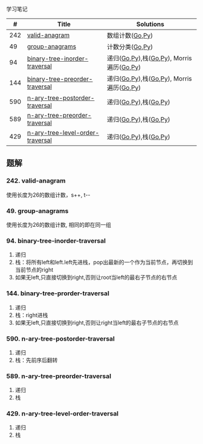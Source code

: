 学习笔记

|#|Title|Solutions|
|---|---|------|
|242|[valid-anagram](https://leetcode-cn.com/problems/anagram) | 数组计数([Go](242/valid_anagram.go),[Py](242/valid_anagram.py))|
|49|[group-anagrams](https://leetcode-cn.com/problems/group-anagrams) | 计数分类([Go](49/group_anagrams.go),[Py](49/group_anagrams.py))|
|94|[binary-tree-inorder-traversal](https://leetcode-cn.com/problems/binary-tree-inorder-traversal) | 递归([Go](94/binary_tree_inorder_traversal.go),[Py](94/binary_tree_inorder_traversal.py)),栈([Go](94/binary_tree_inorder_traversal2.go),[Py](94/binary_tree_inorder_traversal2.py)), Morris遍历([Go](94/binary_tree_inorder_traversal3.go),[Py](94/binary_tree_inorder_traversal3.py))|
|144|[binary-tree-preorder-traversal](https://leetcode-cn.com/problems/binary-tree-preorder-traversal) | 递归([Go](144/binary_tree_preorder_traversal.go),[Py](144/binary_tree_preorder_traversal.py)),栈([Go](144/binary_tree_preorder_traversal2.go),[Py](144/binary_tree_preorder_traversal2.py)), Morris遍历([Go](144/binary_tree_preorder_traversal3.go),[Py](144/binary_tree_preorder_traversal3.py))|
|590|[n-ary-tree-postorder-traversal](https://leetcode-cn.com/problems/n-ary-tree-postorder-traversal) | 递归([Go](590/n_ary_tree_postorder_traversal.go),[Py](590/n_ary_tree_postorder_traversal.go)),栈([Go](590/n_ary_tree_postorder_traversal2.go),[Py](590/n_ary_tree_postorder_traversal2.go))|
|589|[n-ary-tree-preorder-traversal](https://leetcode-cn.com/problems/n-ary-tree-preorder-traversal) | 递归([Go](589/n_ary_tree_preorder_traversal.go),[Py](589/n_ary_tree_preorder_traversal.go)),栈([Go](589/n_ary_tree_preorder_traversal2.go),[Py](589/n_ary_tree_preorder_traversal2.go))|
|429|[n-ary-tree-level-order-traversal](https://leetcode-cn.com/problems/n-ary-tree-level-order-traversal) | 递归([Go](429/n_ary_tree_level_order_traversal.go),[Py](429/n_ary_tree_level_order_traversal.py)),栈([Go](429/n_ary_tree_level_order_traversal2.go),[Py](429/n_ary_tree_level_order_traversal2.py))|



## 题解

### 242. valid-anagram

使用长度为26的数组计数，s++, t--


### 49. group-anagrams

使用长度为26的数组计数, 相同的即在同一组


### 94. binary-tree-inorder-traversal

1. 递归
2. 栈：将所有left和left.left先进栈，pop出最新的一个作为当前节点，再切换到当前节点的right
3. 如果无left,只直接切换到right,否则让root当left的最右子节点的右节点

### 144. binary-tree-prorder-traversal

1. 递归
2. 栈：right进栈
3. 如果无left,只直接切换到right,否则让right当left的最右子节点的右节点

### 590. n-ary-tree-postorder-traversal

1. 递归
2. 栈：先前序后翻转

### 589. n-ary-tree-preorder-traversal

1. 递归
2. 栈

### 429. n-ary-tree-level-order-traversal

1. 递归
2. 栈